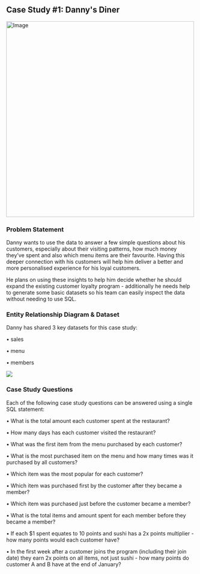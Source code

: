 ## Case Study #1: Danny's Diner 

<img src="https://user-images.githubusercontent.com/81607668/127727503-9d9e7a25-93cb-4f95-8bd0-20b87cb4b459.png" alt="Image" width="500" height="520">

### Problem Statement 

Danny wants to use the data to answer a few simple questions about his customers, especially about their visiting patterns, how much money they’ve spent and also which menu items are their favourite. Having this deeper connection with his customers will help him deliver a better and more personalised experience for his loyal customers.

He plans on using these insights to help him decide whether he should expand the existing customer loyalty program - additionally he needs help to generate some basic datasets so his team can easily inspect the data without needing to use SQL.

### Entity Relationship Diagram & Dataset

Danny has shared 3 key datasets for this case study:

• sales

• menu

• members

<img src="https://user-images.githubusercontent.com/80718915/152446767-9f7a2447-e0ca-4bc2-8573-5cee008fcba1.png">

### Case Study Questions

Each of the following case study questions can be answered using a single SQL statement:

• What is the total amount each customer spent at the restaurant?

• How many days has each customer visited the restaurant?

• What was the first item from the menu purchased by each customer?

• What is the most purchased item on the menu and how many times was it purchased by all customers?

• Which item was the most popular for each customer?

• Which item was purchased first by the customer after they became a member?

• Which item was purchased just before the customer became a member?

• What is the total items and amount spent for each member before they became a member?

• If each $1 spent equates to 10 points and sushi has a 2x points multiplier - how many points would each customer have?

• In the first week after a customer joins the program (including their join date) they earn 2x points on all items, not just sushi - how many points do customer A and B have at the end of January?
